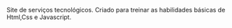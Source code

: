 Site de serviços tecnológicos. Criado para treinar as habilidades básicas de Html,Css e Javascript.
